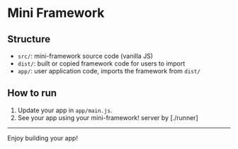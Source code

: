 # Mini Framework

## Structure

- `src/`:  mini-framework source code (vanilla JS)
- `dist/`: built or copied framework code for users to import
- `app/`: user application code, imports the framework from `dist/`

## How to run

1. Update your app in `app/main.js`.
2. See your app using your mini-framework! server by [./runner]
---

Enjoy building your app!
